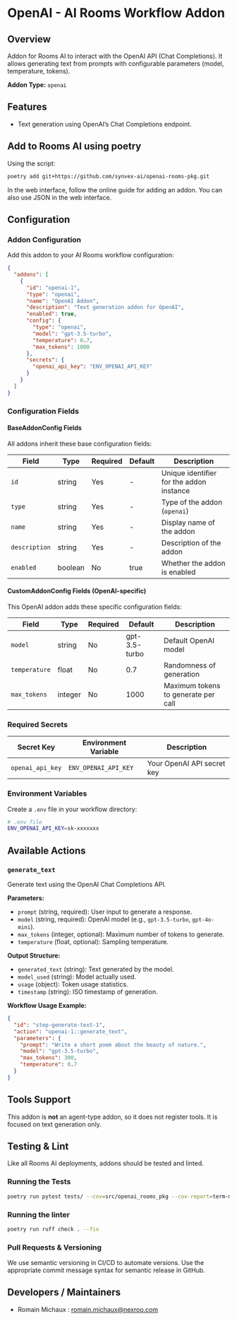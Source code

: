 # OpenAI - AI Rooms Workflow Addon

## Overview

Addon for Rooms AI to interact with the OpenAI API (Chat Completions).
It allows generating text from prompts with configurable parameters (model, temperature, tokens).

**Addon Type:** `openai`

## Features

- Text generation using OpenAI’s Chat Completions endpoint.

## Add to Rooms AI using poetry

Using the script:

```bash
poetry add git+https://github.com/synvex-ai/openai-rooms-pkg.git
```

In the web interface, follow the online guide for adding an addon. You can also use JSON in the web interface.

## Configuration

### Addon Configuration

Add this addon to your AI Rooms workflow configuration:

```json
{
  "addons": [
    {
      "id": "openai-1",
      "type": "openai",
      "name": "OpenAI Addon",
      "description": "Text generation addon for OpenAI",
      "enabled": true,
      "config": {
        "type": "openai",
        "model": "gpt-3.5-turbo",
        "temperature": 0.7,
        "max_tokens": 1000
      },
      "secrets": {
        "openai_api_key": "ENV_OPENAI_API_KEY"
      }
    }
  ]
}
```

### Configuration Fields

#### BaseAddonConfig Fields

All addons inherit these base configuration fields:

| Field           | Type    | Required | Default | Description                              |
| --------------- | ------- | -------- | ------- | ---------------------------------------- |
| `id`          | string  | Yes      | -       | Unique identifier for the addon instance |
| `type`        | string  | Yes      | -       | Type of the addon (`openai`)           |
| `name`        | string  | Yes      | -       | Display name of the addon                |
| `description` | string  | Yes      | -       | Description of the addon                 |
| `enabled`     | boolean | No       | true    | Whether the addon is enabled             |

#### CustomAddonConfig Fields (OpenAI-specific)

This OpenAI addon adds these specific configuration fields:

| Field           | Type    | Required | Default       | Description                         |
| --------------- | ------- | -------- | ------------- | ----------------------------------- |
| `model`       | string  | No       | gpt-3.5-turbo | Default OpenAI model                |
| `temperature` | float   | No       | 0.7           | Randomness of generation            |
| `max_tokens`  | integer | No       | 1000          | Maximum tokens to generate per call |

### Required Secrets

| Secret Key         | Environment Variable   | Description                |
| ------------------ | ---------------------- | -------------------------- |
| `openai_api_key` | `ENV_OPENAI_API_KEY` | Your OpenAI API secret key |

### Environment Variables

Create a `.env` file in your workflow directory:

```bash
# .env file
ENV_OPENAI_API_KEY=sk-xxxxxxx
```

## Available Actions

### `generate_text`

Generate text using the OpenAI Chat Completions API.

**Parameters:**

- `prompt` (string, required): User input to generate a response.
- `model` (string, required): OpenAI model (e.g., `gpt-3.5-turbo`, `gpt-4o-mini`).
- `max_tokens` (integer, optional): Maximum number of tokens to generate.
- `temperature` (float, optional): Sampling temperature.

**Output Structure:**

- `generated_text` (string): Text generated by the model.
- `model_used` (string): Model actually used.
- `usage` (object): Token usage statistics.
- `timestamp` (string): ISO timestamp of generation.

**Workflow Usage Example:**

```json
{
  "id": "step-generate-text-1",
  "action": "openai-1::generate_text",
  "parameters": {
    "prompt": "Write a short poem about the beauty of nature.",
    "model": "gpt-3.5-turbo",
    "max_tokens": 300,
    "temperature": 0.7
  }
}
```

## Tools Support

This addon is **not** an agent-type addon, so it does not register tools.
It is focused on text generation only.

## Testing & Lint

Like all Rooms AI deployments, addons should be tested and linted.

### Running the Tests

```bash
poetry run pytest tests/ --cov=src/openai_rooms_pkg --cov-report=term-missing
```

### Running the linter

```bash
poetry run ruff check . --fix
```

### Pull Requests & Versioning

We use semantic versioning in CI/CD to automate versions.
Use the appropriate commit message syntax for semantic release in GitHub.

## Developers / Maintainers

- Romain Michaux : [romain.michaux@nexroo.com](mailto:romain.michaux@nexroo.com)
